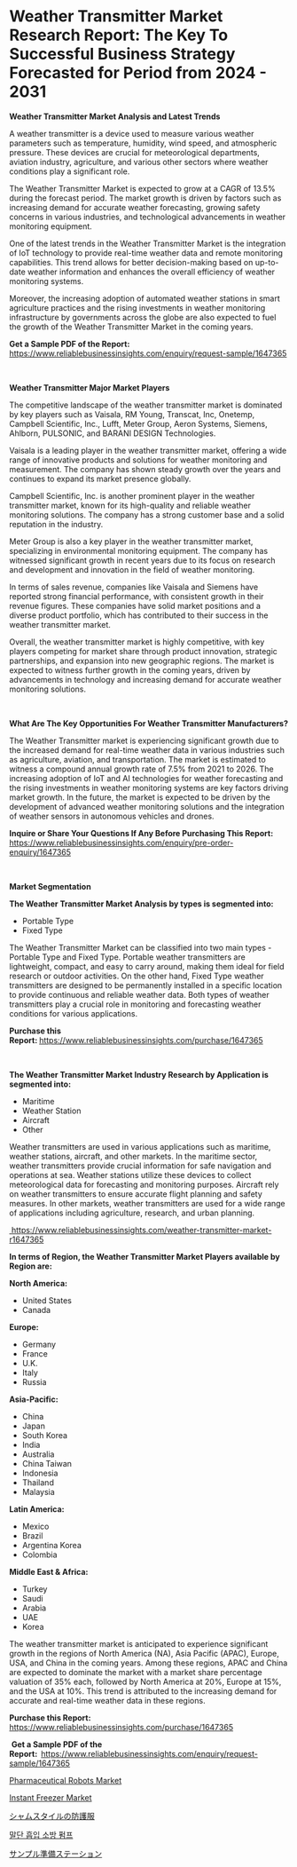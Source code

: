 <p><h1>Weather Transmitter Market Research Report: The Key To Successful Business Strategy Forecasted for Period from 2024 - 2031</h1></p><p><strong>Weather Transmitter Market Analysis and Latest Trends</strong></p>
<p><p>A weather transmitter is a device used to measure various weather parameters such as temperature, humidity, wind speed, and atmospheric pressure. These devices are crucial for meteorological departments, aviation industry, agriculture, and various other sectors where weather conditions play a significant role.</p><p>The Weather Transmitter Market is expected to grow at a CAGR of 13.5% during the forecast period. The market growth is driven by factors such as increasing demand for accurate weather forecasting, growing safety concerns in various industries, and technological advancements in weather monitoring equipment.</p><p>One of the latest trends in the Weather Transmitter Market is the integration of IoT technology to provide real-time weather data and remote monitoring capabilities. This trend allows for better decision-making based on up-to-date weather information and enhances the overall efficiency of weather monitoring systems.</p><p>Moreover, the increasing adoption of automated weather stations in smart agriculture practices and the rising investments in weather monitoring infrastructure by governments across the globe are also expected to fuel the growth of the Weather Transmitter Market in the coming years.</p></p>
<p><strong>Get a Sample PDF of the Report:&nbsp;</strong> <a href="https://www.reliablebusinessinsights.com/enquiry/request-sample/1647365">https://www.reliablebusinessinsights.com/enquiry/request-sample/1647365</a></p>
<p>&nbsp;</p>
<p><strong>Weather Transmitter Major Market Players</strong></p>
<p><p>The competitive landscape of the weather transmitter market is dominated by key players such as Vaisala, RM Young, Transcat, Inc, Onetemp, Campbell Scientific, Inc., Lufft, Meter Group, Aeron Systems, Siemens, Ahlborn, PULSONIC, and BARANI DESIGN Technologies.</p><p>Vaisala is a leading player in the weather transmitter market, offering a wide range of innovative products and solutions for weather monitoring and measurement. The company has shown steady growth over the years and continues to expand its market presence globally.</p><p>Campbell Scientific, Inc. is another prominent player in the weather transmitter market, known for its high-quality and reliable weather monitoring solutions. The company has a strong customer base and a solid reputation in the industry.</p><p>Meter Group is also a key player in the weather transmitter market, specializing in environmental monitoring equipment. The company has witnessed significant growth in recent years due to its focus on research and development and innovation in the field of weather monitoring.</p><p>In terms of sales revenue, companies like Vaisala and Siemens have reported strong financial performance, with consistent growth in their revenue figures. These companies have solid market positions and a diverse product portfolio, which has contributed to their success in the weather transmitter market.</p><p>Overall, the weather transmitter market is highly competitive, with key players competing for market share through product innovation, strategic partnerships, and expansion into new geographic regions. The market is expected to witness further growth in the coming years, driven by advancements in technology and increasing demand for accurate weather monitoring solutions.</p></p>
<p>&nbsp;</p>
<p><strong>What Are The Key Opportunities For Weather Transmitter Manufacturers?</strong></p>
<p><p>The Weather Transmitter market is experiencing significant growth due to the increased demand for real-time weather data in various industries such as agriculture, aviation, and transportation. The market is estimated to witness a compound annual growth rate of 7.5% from 2021 to 2026. The increasing adoption of IoT and AI technologies for weather forecasting and the rising investments in weather monitoring systems are key factors driving market growth. In the future, the market is expected to be driven by the development of advanced weather monitoring solutions and the integration of weather sensors in autonomous vehicles and drones.</p></p>
<p><strong>Inquire or Share Your Questions If Any Before Purchasing This Report:</strong> <a href="https://www.reliablebusinessinsights.com/enquiry/pre-order-enquiry/1647365">https://www.reliablebusinessinsights.com/enquiry/pre-order-enquiry/1647365</a></p>
<p>&nbsp;</p>
<p><strong>Market Segmentation</strong></p>
<p><strong>The Weather Transmitter Market Analysis by types is segmented into:</strong></p>
<p><ul><li>Portable Type</li><li>Fixed Type</li></ul></p>
<p><p>The Weather Transmitter Market can be classified into two main types - Portable Type and Fixed Type. Portable weather transmitters are lightweight, compact, and easy to carry around, making them ideal for field research or outdoor activities. On the other hand, Fixed Type weather transmitters are designed to be permanently installed in a specific location to provide continuous and reliable weather data. Both types of weather transmitters play a crucial role in monitoring and forecasting weather conditions for various applications.</p></p>
<p><strong>Purchase this Report:&nbsp;</strong><a href="https://www.reliablebusinessinsights.com/purchase/1647365">https://www.reliablebusinessinsights.com/purchase/1647365</a></p>
<p>&nbsp;</p>
<p><strong>The Weather Transmitter Market Industry Research by Application is segmented into:</strong></p>
<p><ul><li>Maritime</li><li>Weather Station</li><li>Aircraft</li><li>Other</li></ul></p>
<p><p>Weather transmitters are used in various applications such as maritime, weather stations, aircraft, and other markets. In the maritime sector, weather transmitters provide crucial information for safe navigation and operations at sea. Weather stations utilize these devices to collect meteorological data for forecasting and monitoring purposes. Aircraft rely on weather transmitters to ensure accurate flight planning and safety measures. In other markets, weather transmitters are used for a wide range of applications including agriculture, research, and urban planning.</p></p>
<p><a href="https://www.reliablebusinessinsights.com/weather-transmitter-market-r1647365">&nbsp;https://www.reliablebusinessinsights.com/weather-transmitter-market-r1647365</a></p>
<p><strong>In terms of Region, the Weather Transmitter Market Players available by Region are:</strong></p>
<p>
    <p> <strong> North America: </strong>
        <ul>
            <li>United States</li>
            <li>Canada</li>
        </ul>
        </p> 
    <p> <strong> Europe: </strong>
        <ul>
            <li>Germany</li>
            <li>France</li>
            <li>U.K.</li>
            <li>Italy</li>
            <li>Russia</li>
        </ul>
        </p> 
    <p> <strong> Asia-Pacific: </strong>
        <ul>
            <li>China</li>
            <li>Japan</li>
            <li>South Korea</li>
            <li>India</li>
            <li>Australia</li>
            <li>China Taiwan</li>
            <li>Indonesia</li>
            <li>Thailand</li>
            <li>Malaysia</li>
        </ul>
        </p> 
    <p> <strong> Latin America: </strong>
        <ul>
            <li>Mexico</li>
            <li>Brazil</li>
            <li>Argentina Korea</li>
            <li>Colombia</li>
        </ul>
        </p> 
    <p> <strong> Middle East & Africa: </strong>
        <ul>
            <li>Turkey</li>
            <li>Saudi</li>
            <li>Arabia</li>
            <li>UAE</li>
            <li>Korea</li>
        </ul>
    </p>
    </p>
<p><p>The weather transmitter market is anticipated to experience significant growth in the regions of North America (NA), Asia Pacific (APAC), Europe, USA, and China in the coming years. Among these regions, APAC and China are expected to dominate the market with a market share percentage valuation of 35% each, followed by North America at 20%, Europe at 15%, and the USA at 10%. This trend is attributed to the increasing demand for accurate and real-time weather data in these regions.</p></p>
<p><strong>Purchase this Report: </strong><a href="https://www.reliablebusinessinsights.com/purchase/1647365">https://www.reliablebusinessinsights.com/purchase/1647365</a></p>
<p>&nbsp;<strong>Get a Sample PDF of the Report:&nbsp;&nbsp;</strong><a href="https://www.reliablebusinessinsights.com/enquiry/request-sample/1647365">https://www.reliablebusinessinsights.com/enquiry/request-sample/1647365</a></p>
<p><strong></strong></p>
<p><p><a href="https://github.com/fkhcgcyl33/Market-Research-Report-List-1/blob/main/pharmaceutical-robots-market.md">Pharmaceutical Robots Market</a></p><p><a href="https://github.com/yazulaeha/Market-Research-Report-List-1/blob/main/instant-freezer-market.md">Instant Freezer Market</a></p><p><a href="https://github.com/gfggqjbfys368009/Market-Research-Report-List-2/blob/main/7459661158929.md">シャムスタイルの防護服</a></p><p><a href="https://github.com/fatmarawatan39/Market-Research-Report-List-1/blob/main/2810503170480.md">말단 흡입 소방 펌프</a></p><p><a href="https://github.com/qwpelcjko9242629/Market-Research-Report-List-2/blob/main/4127337158928.md">サンプル準備ステーション</a></p></p>